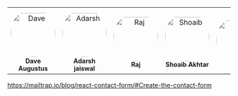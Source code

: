 <table align="center">
<tr>
    <td align="center" style="word-wrap: break-word; width: 150.0; height: 150.0">
        <a href=https://github.com/daveaugustus>
            <img src=https://avatars.githubusercontent.com/u/36985548?v=4 width="100;"  style="border-radius:50%;align-items:center;justify-content:center;overflow:hidden;padding-top:10px" alt= Dave Augustus/>
            <br />
            <sub style="font-size:14px"><b>Dave Augustus</b></sub>
        </a>
    </td>
    <td align="center" style="word-wrap: break-word; width: 150.0; height: 150.0">
        <a href=https://github.com/Adarsh-jaiss>
            <img src=https://avatars.githubusercontent.com/u/96974600?v=4 width="100;"  style="border-radius:50%;align-items:center;justify-content:center;overflow:hidden;padding-top:10px" alt=Adarsh jaiswal />
            <br />
            <sub style="font-size:14px"><b>Adarsh jaiswal</b></sub>
        </a>
    </td>
    <td align="center" style="word-wrap: break-word; width: 150.0; height: 150.0">
        <a href=https://github.com/Developer-Raj>
            <img src=https://avatars.githubusercontent.com/u/59818709?v=4 width="100;"  style="border-radius:50%;align-items:center;justify-content:center;overflow:hidden;padding-top:10px" alt= Raj />
            <br />
            <sub style="font-size:14px"><b>Raj </b></sub>
        </a>
    </td>
     <td align="center" style="word-wrap: break-word; width: 150.0; height: 150.0">
        <a href=https://github.com/shoa1bdev>
            <img src=https://avatars.githubusercontent.com/u/64205616?v=4 width="100;"  style="border-radius:50%;align-items:center;justify-content:center;overflow:hidden;padding-top:10px" alt= Shoaib Akhtar />
            <br />
            <sub style="font-size:14px"><b>Shoaib Akhtar</b></sub>
        </a>
    </td>
     <td align="center" style="word-wrap: break-word; width: 150.0; height: 150.0">
        <a href=https://github.com/Mridulklra>
            <img src=https://avatars.githubusercontent.com/u/118498883?v=4 width="100;"  style="border-radius:50%;align-items:center;justify-content:center;overflow:hidden;padding-top:10px" alt= Mridul kalra />
            <br />
            <sub style="font-size:14px"><b></b></sub>
        </a>
    </td>
    
</tr>
</table>









https://mailtrap.io/blog/react-contact-form/#Create-the-contact-form

